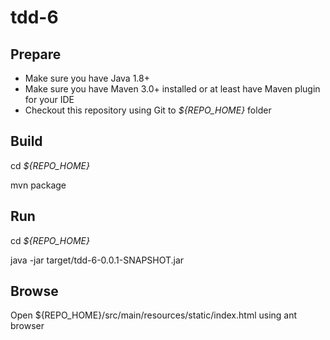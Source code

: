 # tdd-6

## Prepare
+ Make sure you have Java 1.8+
+ Make sure you have Maven 3.0+ installed or at least have Maven plugin for your IDE 
+ Checkout this repository using Git to *${REPO_HOME}* folder

## Build
cd *${REPO_HOME}*

mvn package

## Run
cd *${REPO_HOME}*

java -jar target/tdd-6-0.0.1-SNAPSHOT.jar

## Browse 
Open ${REPO_HOME}/src/main/resources/static/index.html using ant browser
